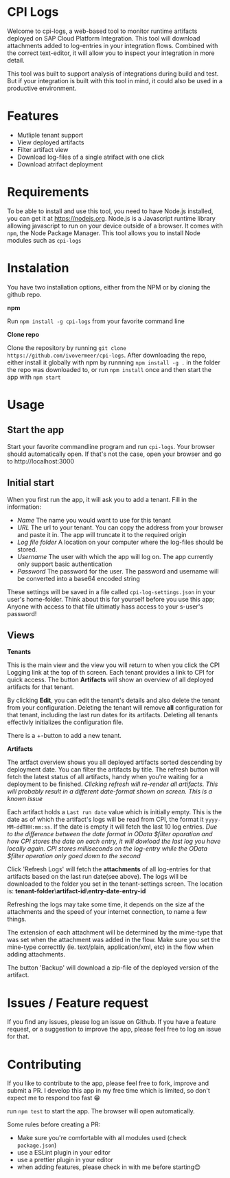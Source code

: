 # CPI Logs

Welcome to cpi-logs, a web-based tool to monitor runtime artifacts deployed on SAP Cloud Platform Integration. This tool will download attachments added to log-entries in your integration flows. Combined with the correct text-editor, it will allow you to inspect your integration in more detail.

This tool was built to support analysis of integrations during build and test. But if your integration is built with this tool in mind, it could also be used in a productive environment.

# Features

- Mutliple tenant support
- View deployed artifacts
- Filter artifact view
- Download log-files of a single atrifact with one click
- Download atrifact deployment

# Requirements

To be able to install and use this tool, you need to have Node.js installed, you can get it at https://nodejs.org. Node.js is a Javascript runtime library allowing javascript to run on your device outside of a browser. It comes with `npm`, the Node Package Manager. This tool allows you to install Node modules such as `cpi-logs`

# Instalation

You have two installation options, either from the NPM or by cloning the github repo.

**npm**

Run `npm install -g cpi-logs` from your favorite command line

**Clone repo**

Clone the repository by running `git clone https://github.com/ivovermeer/cpi-logs`. After downloading the repo, either install it globally with npm by runnning `npm install -g .` in the folder the repo was downloaded to, or run `npm install` once and then start the app with `npm start`

# Usage

## Start the app

Start your favorite commandline program and run `cpi-logs`. Your browser should automatically open. If that's not the case, open your browser and go to http://localhost:3000

## Initial start

When you first run the app, it will ask you to add a tenant. Fill in the information:

- _Name_ The name you would want to use for this tenant
- _URL_ The url to your tenant. You can copy the address from your browser and paste it in. The app will truncate it to the required origin
- _Log file folder_ A location on your computer where the log-files should be stored.
- _Username_ The user with which the app will log on. The app currently only support basic authentication
- _Password_ The password for the user. The password and username will be converted into a base64 encoded string

These settings will be saved in a file called `cpi-log-settings.json` in your user's home-folder. Think about this for yourself before you use this app; Anyone with access to that file ultimatly hass access to your s-user's password!

## Views

**Tenants**

This is the main view and the view you will return to when you click the CPI Logging link at the top of th screen. Each tenant provides a link to CPI for quick access. The button **Artifacts** will show an overview of all deployed artifacts for that tenant.

By clicking **Edit**, you can edit the tenant's details and also delete the tenant from your configuration. Deleting the tenant will remove **all** configuration for that tenant, including the last run dates for its artifacts. Deleting all tenants effectivly initializes the configuration file.

There is a +-button to add a new tenant.

**Artifacts**

The artfact overview shows you all deployed artifacts sorted descending by deployment date. You can filter the artifacts by title. The refresh button will fetch the latest status of all artifacts, handy when you're waiting for a deployment to be finished. _Clicking refresh will re-render all artifacts. This will probably result in a different date-format shown on screen. This is a known issue_

Each artifact holds a `Last run date` value which is initially empty. This is the date as of which the artifact's logs will be read from CPI, the format it `yyyy-MM-ddTHH:mm:ss`. If the date is empty it will fetch the last 10 log entries.
_Due to the difference between the date format in OData $filter oparation and how CPI stores the date on each entry, it will dowload the last log you have locally again. CPI stores milliseconds on the log-entry while the OData $filter operation only goed down to the second_

Click 'Refresh Logs' will fetch the **attachments** of all log-entries for that artifacts based on the last run date(see above). The logs will be downloaded to the folder you set in the tenant-settings screen. The location is: **tenant-folder**\\**artifact-id**\\**entry-date**-**entry-id**

Refreshing the logs may take some time, it depends on the size af the attachments and the speed of your internet connection, to name a few things.

The extension of each attachment will be determined by the mime-type that was set when the attachment was added in the flow. Make sure you set the mine-type correcttly (ie. text/plain, application/xml, etc) in the flow when adding attachments.

The button 'Backup' will download a zip-file of the deployed version of the artifact.

# Issues / Feature request

If you find any issues, please log an issue on Github. If you have a feature request, or a suggestion to improve the app, please feel free to log an issue for that.

# Contributing

If you like to contribute to the app, please feel free to fork, improve and submit a PR. I develop this app in my free time which is limited, so don't expect me to respond too fast 😁

run `npm test` to start the app. The browser will open automatically.

Some rules before creating a PR:

- Make sure you're comfortable with all modules used (check `package.json`)
- use a ESLint plugin in your editor
- use a prettier plugin in your editor
- when adding features, please check in with me before starting😊
